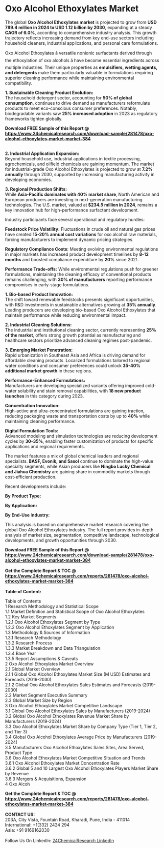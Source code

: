 <h1>Oxo Alcohol Ethoxylates Market</h1><p>The global <strong>Oxo Alcohol Ethoxylates market</strong> is projected to grow from <strong>USD 789.4 million in 2024 to USD 1.12 billion by 2030</strong>, expanding at a steady <strong>CAGR of 6.0%</strong>, according to comprehensive industry analysis. This growth trajectory reflects increasing demand from key end-use sectors including household cleaners, industrial applications, and personal care formulations.</p><p>Oxo Alcohol Ethoxylates â versatile nonionic surfactants derived through the ethoxylation of oxo alcohols â have become essential ingredients across multiple industries. Their unique properties as <strong>emulsifiers, wetting agents, and detergents</strong> make them particularly valuable in formulations requiring superior cleaning performance while maintaining environmental compatibility.</p><p><strong>1. Sustainable Cleaning Product Evolution:</strong><br>
The household detergent sector, accounting for <strong>50% of global consumption</strong>, continues to drive demand as manufacturers reformulate products to meet eco-conscious consumer preferences. Notably, biodegradable variants saw <strong>25% increased adoption</strong> in 2023 as regulatory frameworks tighten globally.</p><div><b>Download FREE Sample of this Report @ 
            <a href="https://www.24chemicalresearch.com/download-sample/281478/oxo-alcohol-ethoxylates-market-market-384">
            https://www.24chemicalresearch.com/download-sample/281478/oxo-alcohol-ethoxylates-market-market-384</a></b></div><br><p><strong>2. Industrial Application Expansion:</strong><br>
Beyond household use, industrial applications in textile processing, agrochemicals, and oilfield chemicals are gaining momentum. The market for industrial-grade Oxo Alcohol Ethoxylates is projected to grow at <strong>7.2% annually</strong> through 2030, supported by increasing manufacturing activity in developing economies.</p><p><strong>3. Regional Production Shifts:</strong><br>
While <strong>Asia-Pacific dominates with 40% market share</strong>, North American and European producers are investing in next-generation manufacturing technologies. The U.S. market, valued at <strong>$234.5 million in 2024</strong>, remains a key innovation hub for high-performance surfactant development.</p><p>Industry participants face several operational and regulatory hurdles:</p><p><strong>Feedstock Price Volatility:</strong> Fluctuations in crude oil and natural gas prices have created <strong>15-20% annual cost variations</strong> for oxo alcohol raw materials, forcing manufacturers to implement dynamic pricing strategies.</p><p><strong>Regulatory Compliance Costs:</strong> Meeting evolving environmental regulations in major markets has increased product development timelines by <strong>8-12 months</strong> and boosted compliance expenditure by <strong>20%</strong> since 2021.</p><p><strong>Performance Trade-offs:</strong> While environmental regulations push for greener formulations, maintaining the cleaning efficacy of conventional products remains challenging, with <strong>30% of manufacturers</strong> reporting performance compromises in early-stage formulations.</p><p><strong>1. Bio-based Product Innovation:</strong><br>
The shift toward renewable feedstocks presents significant opportunities, with R&amp;D investments in sustainable alternatives growing at <strong>35% annually</strong>. Leading producers are developing bio-based Oxo Alcohol Ethoxylates that maintain performance while reducing environmental impact.</p><p><strong>2. Industrial Cleaning Solutions:</strong><br>
The industrial and institutional cleaning sector, currently representing <strong>25% of the market</strong>, offers strong growth potential as manufacturing and healthcare sectors prioritize advanced cleaning regimes post-pandemic.</p><p><strong>3. Emerging Market Penetration:</strong><br>
Rapid urbanization in Southeast Asia and Africa is driving demand for affordable cleaning products. Localized formulations tailored to regional water conditions and consumer preferences could unlock <strong>35-40% additional market growth</strong> in these regions.</p><p><strong>Performance-Enhanced Formulations:</strong><br>
	Manufacturers are developing specialized variants offering improved cold-water solubility and stain removal capabilities, with <strong>18 new product launches</strong> in this category during 2023.</p><p><strong>Concentration Innovation:</strong><br>
	High-active and ultra-concentrated formulations are gaining traction, reducing packaging waste and transportation costs by up to <strong>40%</strong> while maintaining cleaning performance.</p><p><strong>Digital Formulation Tools:</strong><br>
	Advanced modeling and simulation technologies are reducing development cycles by <strong>30-35%</strong>, enabling faster customization of products for specific applications and regional requirements.</p><p>The market features a mix of global chemical leaders and regional specialists. <strong>BASF, Evonik, and Sasol</strong> continue to dominate the high-value specialty segments, while Asian producers like <strong>Ningbo Lucky Chemical and Jiahua Chemistry</strong> are gaining share in commodity markets through cost-efficient production.</p><p>Recent developments include:</p><p><strong>By Product Type:</strong></p><p><strong>By Application:</strong></p><p><strong>By End-Use Industry:</strong></p><p>This analysis is based on comprehensive market research covering the global Oxo Alcohol Ethoxylates industry. The full report provides in-depth analysis of market size, segmentation, competitive landscape, technological developments, and growth opportunities through 2030.</p><div><b>Download FREE Sample of this Report @ 
            <a href="https://www.24chemicalresearch.com/download-sample/281478/oxo-alcohol-ethoxylates-market-market-384">
            https://www.24chemicalresearch.com/download-sample/281478/oxo-alcohol-ethoxylates-market-market-384</a></b></div><br><div><b>Get the Complete Report & TOC @ 
            <a href="https://www.24chemicalresearch.com/reports/281478/oxo-alcohol-ethoxylates-market-market-384">
            https://www.24chemicalresearch.com/reports/281478/oxo-alcohol-ethoxylates-market-market-384</a></b></div><br>
            <b>Table of Content:</b><p>Table of Contents<br />
 1 Research Methodology and Statistical Scope<br />
 1.1 Market Definition and Statistical Scope of Oxo Alcohol Ethoxylates<br />
 1.2 Key Market Segments<br />
 1.2.1 Oxo Alcohol Ethoxylates Segment by Type<br />
 1.2.2 Oxo Alcohol Ethoxylates Segment by Application<br />
 1.3 Methodology & Sources of Information<br />
 1.3.1 Research Methodology<br />
 1.3.2 Research Process<br />
 1.3.3 Market Breakdown and Data Triangulation<br />
 1.3.4 Base Year<br />
 1.3.5 Report Assumptions & Caveats<br />
 2 Oxo Alcohol Ethoxylates Market Overview<br />
 2.1 Global Market Overview<br />
 2.1.1 Global Oxo Alcohol Ethoxylates Market Size (M USD) Estimates and Forecasts (2019-2030)<br />
 2.1.2 Global Oxo Alcohol Ethoxylates Sales Estimates and Forecasts (2019-2030)<br />
 2.2 Market Segment Executive Summary<br />
 2.3 Global Market Size by Region<br />
 3 Oxo Alcohol Ethoxylates Market Competitive Landscape<br />
 3.1 Global Oxo Alcohol Ethoxylates Sales by Manufacturers (2019-2024)<br />
 3.2 Global Oxo Alcohol Ethoxylates Revenue Market Share by Manufacturers (2019-2024)<br />
 3.3 Oxo Alcohol Ethoxylates Market Share by Company Type (Tier 1, Tier 2, and Tier 3)<br />
 3.4 Global Oxo Alcohol Ethoxylates Average Price by Manufacturers (2019-2024)<br />
 3.5 Manufacturers Oxo Alcohol Ethoxylates Sales Sites, Area Served, Product Type<br />
 3.6 Oxo Alcohol Ethoxylates Market Competitive Situation and Trends<br />
 3.6.1 Oxo Alcohol Ethoxylates Market Concentration Rate<br />
 3.6.2 Global 5 and 10 Largest Oxo Alcohol Ethoxylates Players Market Share by Revenue<br />
 3.6.3 Mergers & Acquisitions, Expansion<br />
 4 Oxo Alcoh</p><div><b>Get the Complete Report & TOC @ 
            <a href="https://www.24chemicalresearch.com/reports/281478/oxo-alcohol-ethoxylates-market-market-384">
            https://www.24chemicalresearch.com/reports/281478/oxo-alcohol-ethoxylates-market-market-384</a></b></div><br><b>CONTACT US:</b><br>
            203A, City Vista, Fountain Road, Kharadi, Pune, India - 411014<br>
            International: +1(332) 2424 294<br>
            Asia: +91 9169162030 <br><br>
            Follow Us On LinkedIn: <a href="https://www.linkedin.com/company/24chemicalresearch/">24ChemicalResearch LinkedIn</a>